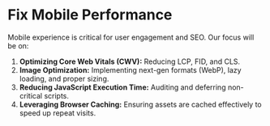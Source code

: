 # Fix Mobile Performance

Mobile experience is critical for user engagement and SEO. Our focus will be on:

1.  **Optimizing Core Web Vitals (CWV):** Reducing LCP, FID, and CLS.
2.  **Image Optimization:** Implementing next-gen formats (WebP), lazy loading, and proper sizing.
3.  **Reducing JavaScript Execution Time:** Auditing and deferring non-critical scripts.
4.  **Leveraging Browser Caching:** Ensuring assets are cached effectively to speed up repeat visits.
